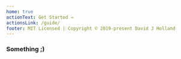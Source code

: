 ```yaml
---
home: true
actionText: Get Started →
actionsLink: /guide/
footer: MIT Licensed | Copyright © 2019-present David J Holland
---
```


### Something ;)

